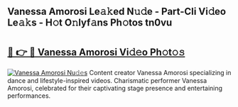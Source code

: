 ## Vanessa Amorosi Le𝚊𝚔ed N𝚞𝚍e - Part-CIi Vi𝚍eo Le𝚊𝚔s - H𝚘t O𝚗lyf𝚊ns Ph𝚘tos tn0vu

# <h2><a href="http://hf3s8c.feru.top/?c=Vanessa+Amorosi">🔗 👉 🔴 Vanessa Amorosi Vi𝚍𝚎o Ph𝚘t𝚘𝚜</a></h2>

[![Vanessa Amorosi Nu𝚍𝚎s](https://i.imgur.com/0TWrTi3.gif)](http://hf3s8c.feru.top/?c=Vanessa+Amorosi)
Content creator Vanessa Amorosi specializing in dance and lifestyle-inspired videos. Charismatic performer Vanessa Amorosi, celebrated for their captivating stage presence and entertaining performances. 
